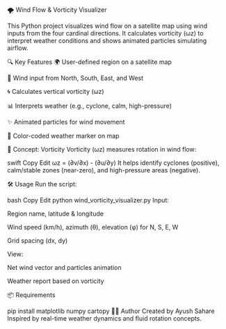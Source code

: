 🌪️ Wind Flow & Vorticity Visualizer

This Python project visualizes wind flow on a satellite map using wind inputs from the four cardinal directions. It calculates vorticity (ωz) to interpret weather conditions and shows animated particles simulating airflow.

🔍 Key Features
🌍 User-defined region on a satellite map

🧭 Wind input from North, South, East, and West

🌀 Calculates vertical vorticity (ωz)

📊 Interprets weather (e.g., cyclone, calm, high-pressure)

✨ Animated particles for wind movement

📍 Color-coded weather marker on map

📘 Concept: Vorticity
Vorticity (ωz) measures rotation in wind flow:

swift
Copy
Edit
ωz = (∂v/∂x) - (∂u/∂y)
It helps identify cyclones (positive), calm/stable zones (near-zero), and high-pressure areas (negative).

🛠️ Usage
Run the script:

bash
Copy
Edit
python wind_vorticity_visualizer.py
Input:

Region name, latitude & longitude

Wind speed (km/h), azimuth (θ), elevation (φ) for N, S, E, W

Grid spacing (dx, dy)

View:

Net wind vector and particles animation

Weather report based on vorticity

📦 Requirements

pip install matplotlib numpy cartopy
👨‍💻 Author
Created by Ayush Sahare
Inspired by real-time weather dynamics and fluid rotation concepts.
